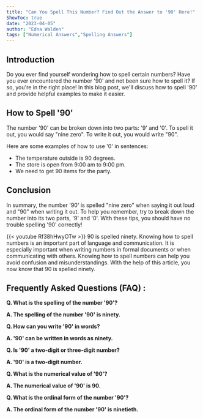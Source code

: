```yaml
---
title: "Can You Spell This Number? Find Out the Answer to '90' Here!"
ShowToc: true 
date: "2023-04-05"
author: "Edna Walden" 
tags: ["Numerical Answers","Spelling Answers"]
---
```

## Introduction
Do you ever find yourself wondering how to spell certain numbers? Have you ever encountered the number '90' and not been sure how to spell it? If so, you're in the right place! In this blog post, we'll discuss how to spell '90' and provide helpful examples to make it easier. 

## How to Spell '90'
The number '90' can be broken down into two parts: '9' and '0'. To spell it out, you would say "nine zero". To write it out, you would write "90". 

Here are some examples of how to use '0' in sentences: 

- The temperature outside is 90 degrees. 
- The store is open from 9:00 am to 9:00 pm. 
- We need to get 90 items for the party. 

## Conclusion
In summary, the number '90' is spelled "nine zero" when saying it out loud and "90" when writing it out. To help you remember, try to break down the number into its two parts, '9' and '0'. With these tips, you should have no trouble spelling '90' correctly!

{{< youtube Rf38hHwyOTw >}} 
90 is spelled ninety. Knowing how to spell numbers is an important part of language and communication. It is especially important when writing numbers in formal documents or when communicating with others. Knowing how to spell numbers can help you avoid confusion and misunderstandings. With the help of this article, you now know that 90 is spelled ninety.

## Frequently Asked Questions (FAQ) :
**Q. What is the spelling of the number '90'?**

**A. The spelling of the number '90' is ninety.**

**Q. How can you write '90' in words?**

**A. '90' can be written in words as ninety.**

**Q. Is '90' a two-digit or three-digit number?**

**A. '90' is a two-digit number.**

**Q. What is the numerical value of '90'?**

**A. The numerical value of '90' is 90.**

**Q. What is the ordinal form of the number '90'?**

**A. The ordinal form of the number '90' is ninetieth.**





